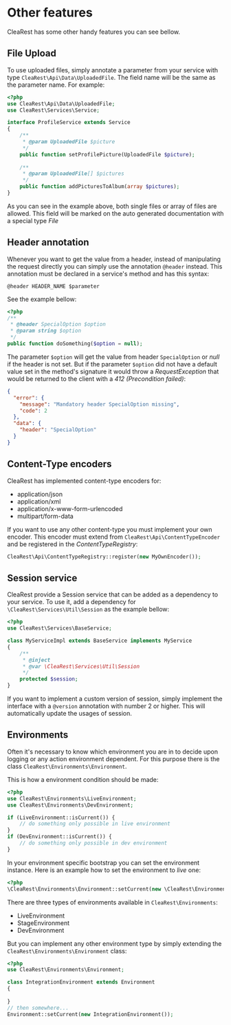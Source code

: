 # Other features

CleaRest has some other handy features you can see bellow.

## File Upload

To use uploaded files, simply annotate a parameter from your service with type `CleaRest\Api\Data\UploadedFile`.
The field name will be the same as the parameter name. For example:
```php
<?php
use CleaRest\Api\Data\UploadedFile;
use CleaRest\Services\Service;

interface ProfileService extends Service
{
    /**
     * @param UploadedFile $picture
     */
    public function setProfilePicture(UploadedFile $picture);
    
    /**
     * @param UploadedFile[] $pictures 
     */
    public function addPicturesToAlbum(array $pictures);
}
```
As you can see in the example above, both single files or array of files are allowed.
This field will be marked on the auto generated documentation with a special type *File*

## Header annotation

Whenever you want to get the value from a header, instead of manipulating the request directly you can simply
use the annotation `@header` instead. This annotation must be declared in a service's method and has this syntax:
```
@header HEADER_NAME $parameter
```
See the example bellow:
```php
<?php
/**
 * @header SpecialOption $option
 * @param string $option 
 */
public function doSomething($option = null);
```
The parameter `$option` will get the value from header `SpecialOption` or *null* if the header is not set.
But if the parameter `$option` did not have a default value set in the method's signature
it would throw a *RequestException* that would be returned to the client with a *412 (Precondition failed)*:
```json
{
  "error": {
    "message": "Mandatory header SpecialOption missing",
    "code": 2
  },
  "data": {
    "header": "SpecialOption"
  }
}
```

## Content-Type encoders

CleaRest has implemented content-type encoders for:
 * application/json
 * application/xml
 * application/x-www-form-urlencoded
 * multipart/form-data
 
If you want to use any other content-type you must implement your own encoder.
This encoder must extend from `CleaRest\Api\ContentTypeEncoder` and be registered in the *ContentTypeRegistry*:
```php
CleaRest\Api\ContentTypeRegistry::register(new MyOwnEncoder());
```

## Session service

CleaRest provide a Session service that can be added as a dependency to your service.
To use it, add a dependency for `\CleaRest\Services\Util\Session` as the example bellow:
```php
<?php
use CleaRest\Services\BaseService;

class MyServiceImpl extends BaseService implements MyService
{
    /**
     * @inject
     * @var \CleaRest\Services\Util\Session
     */
    protected $session;
}
```
If you want to implement a custom version of session, simply implement the interface with a `@version` annotation
with number 2 or higher. This will automatically update the usages of session.

## Environments

Often it's necessary to know which environment you are in to decide upon logging or any action environment dependent.
For this purpose there is the class `CleaRest\Environments\Environment`.

This is how a environment condition should be made:
```php
<?php
use CleaRest\Environments\LiveEnvironment;
use CleaRest\Environments\DevEnvironment;

if (LiveEnvironment::isCurrent()) {
    // do something only possible in live environment
}
if (DevEnvironment::isCurrent()) {
    // do something only possible in dev environment
}
```
In your environment specific bootstrap you can set the environment instance.
Here is an example how to set the environment to *live* one:
```php
<?php
\CleaRest\Environments\Environment::setCurrent(new \CleaRest\Environments\LiveEnvironment());
```

There are three types of environments available in `CleaRest\Environments`:
 * LiveEnvironment
 * StageEnvironment
 * DevEnvironment

But you can implement any other environment type by simply extending the `CleaRest\Environments\Environment` class:
```php
<?php
use CleaRest\Environments\Environment;

class IntegrationEnvironment extends Environment
{
    
}
// then somewhere...
Environment::setCurrent(new IntegrationEnvironment());
```